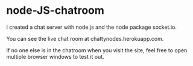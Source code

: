 node-JS-chatroom
================

I created a chat server with node.js and the node package socket.io. 

You can see the live chat room at chattynodes.herokuapp.com. 

If no one else is in the chatroom when you visit the site, feel free to open multiple browser windows to test it out. 

